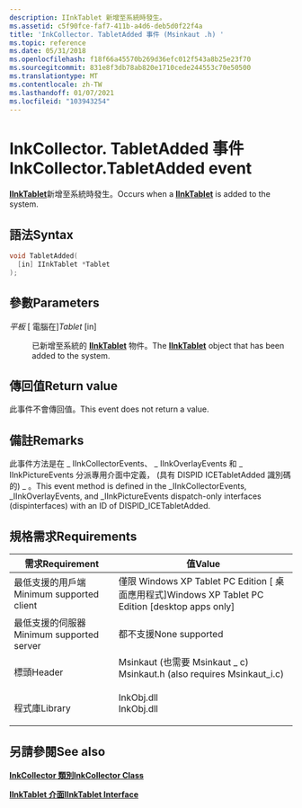 ```yaml
---
description: IInkTablet 新增至系統時發生。
ms.assetid: c5f90fce-faf7-411b-a4d6-deb5d0f22f4a
title: 'InkCollector. TabletAdded 事件 (Msinkaut .h) '
ms.topic: reference
ms.date: 05/31/2018
ms.openlocfilehash: f18f66a45570b269d36efc012f543a8b25e23f70
ms.sourcegitcommit: 831e8f3db78ab820e1710cede244553c70e50500
ms.translationtype: MT
ms.contentlocale: zh-TW
ms.lasthandoff: 01/07/2021
ms.locfileid: "103943254"
---
```

# <a name="inkcollectortabletadded-event"></a><span data-ttu-id="b9814-103">InkCollector. TabletAdded 事件</span><span class="sxs-lookup"><span data-stu-id="b9814-103">InkCollector.TabletAdded event</span></span>

<span data-ttu-id="b9814-104">[**IInkTablet**](/windows/desktop/api/msinkaut/nn-msinkaut-iinktablet)新增至系統時發生。</span><span class="sxs-lookup"><span data-stu-id="b9814-104">Occurs when a [**IInkTablet**](/windows/desktop/api/msinkaut/nn-msinkaut-iinktablet) is added to the system.</span></span>

## <a name="syntax"></a><span data-ttu-id="b9814-105">語法</span><span class="sxs-lookup"><span data-stu-id="b9814-105">Syntax</span></span>


```C++
void TabletAdded(
  [in] IInkTablet *Tablet
);
```



## <a name="parameters"></a><span data-ttu-id="b9814-106">參數</span><span class="sxs-lookup"><span data-stu-id="b9814-106">Parameters</span></span>

<dl> <dt>

<span data-ttu-id="b9814-107">*平板* \[ 電腦在\]</span><span class="sxs-lookup"><span data-stu-id="b9814-107">*Tablet* \[in\]</span></span>
</dt> <dd>

<span data-ttu-id="b9814-108">已新增至系統的 [**IInkTablet**](/windows/desktop/api/msinkaut/nn-msinkaut-iinktablet) 物件。</span><span class="sxs-lookup"><span data-stu-id="b9814-108">The [**IInkTablet**](/windows/desktop/api/msinkaut/nn-msinkaut-iinktablet) object that has been added to the system.</span></span>

</dd> </dl>

## <a name="return-value"></a><span data-ttu-id="b9814-109">傳回值</span><span class="sxs-lookup"><span data-stu-id="b9814-109">Return value</span></span>

<span data-ttu-id="b9814-110">此事件不會傳回值。</span><span class="sxs-lookup"><span data-stu-id="b9814-110">This event does not return a value.</span></span>

## <a name="remarks"></a><span data-ttu-id="b9814-111">備註</span><span class="sxs-lookup"><span data-stu-id="b9814-111">Remarks</span></span>

<span data-ttu-id="b9814-112">此事件方法是在 \_ IInkCollectorEvents、 \_ IInkOverlayEvents 和 \_ IInkPictureEvents 分派專用介面中定義， (具有 DISPID ICETabletAdded 識別碼的) \_ 。</span><span class="sxs-lookup"><span data-stu-id="b9814-112">This event method is defined in the \_IInkCollectorEvents, \_IInkOverlayEvents, and \_IInkPictureEvents dispatch-only interfaces (dispinterfaces) with an ID of DISPID\_ICETabletAdded.</span></span>

## <a name="requirements"></a><span data-ttu-id="b9814-113">規格需求</span><span class="sxs-lookup"><span data-stu-id="b9814-113">Requirements</span></span>



| <span data-ttu-id="b9814-114">需求</span><span class="sxs-lookup"><span data-stu-id="b9814-114">Requirement</span></span> | <span data-ttu-id="b9814-115">值</span><span class="sxs-lookup"><span data-stu-id="b9814-115">Value</span></span> |
|-------------------------------------|---------------------------------------------------------------------------------------------------------------------|
| <span data-ttu-id="b9814-116">最低支援的用戶端</span><span class="sxs-lookup"><span data-stu-id="b9814-116">Minimum supported client</span></span><br/> | <span data-ttu-id="b9814-117">僅限 Windows XP Tablet PC Edition \[ 桌面應用程式\]</span><span class="sxs-lookup"><span data-stu-id="b9814-117">Windows XP Tablet PC Edition \[desktop apps only\]</span></span><br/>                                                       |
| <span data-ttu-id="b9814-118">最低支援的伺服器</span><span class="sxs-lookup"><span data-stu-id="b9814-118">Minimum supported server</span></span><br/> | <span data-ttu-id="b9814-119">都不支援</span><span class="sxs-lookup"><span data-stu-id="b9814-119">None supported</span></span><br/>                                                                                           |
| <span data-ttu-id="b9814-120">標頭</span><span class="sxs-lookup"><span data-stu-id="b9814-120">Header</span></span><br/>                   | <dl> <span data-ttu-id="b9814-121"><dt>Msinkaut (也需要 Msinkaut \_ c) </dt></span><span class="sxs-lookup"><span data-stu-id="b9814-121"><dt>Msinkaut.h (also requires Msinkaut\_i.c)</dt></span></span> </dl> |
| <span data-ttu-id="b9814-122">程式庫</span><span class="sxs-lookup"><span data-stu-id="b9814-122">Library</span></span><br/>                  | <dl> <span data-ttu-id="b9814-123"><dt>InkObj.dll</dt></span><span class="sxs-lookup"><span data-stu-id="b9814-123"><dt>InkObj.dll</dt></span></span> </dl>                               |



## <a name="see-also"></a><span data-ttu-id="b9814-124">另請參閱</span><span class="sxs-lookup"><span data-stu-id="b9814-124">See also</span></span>

<dl> <dt>

[<span data-ttu-id="b9814-125">**InkCollector 類別**</span><span class="sxs-lookup"><span data-stu-id="b9814-125">**InkCollector Class**</span></span>](inkcollector-class.md)
</dt> <dt>

[<span data-ttu-id="b9814-126">**IInkTablet 介面**</span><span class="sxs-lookup"><span data-stu-id="b9814-126">**IInkTablet Interface**</span></span>](/windows/desktop/api/msinkaut/nn-msinkaut-iinktablet)
</dt> </dl>

 

 




